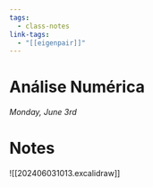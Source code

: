 ```yaml
---
tags:
  - class-notes
link-tags:
  - "[[eigenpair]]"
---
```

# Análise Numérica

_Monday, June 3rd_

# Notes

![[202406031013.excalidraw]]


